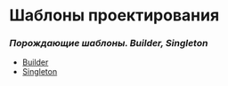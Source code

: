 # Шаблоны проектирования 

### *Порождающие шаблоны. Builder, Singleton*
* [Builder](https://github.com/AlexParog/GenerativePatterns/tree/main/NDP_GenerativePatterns_1_1)
* [Singleton](https://github.com/AlexParog/GenerativePatterns/tree/main/NDP_GenerativePatterns_1_1_Logger)
